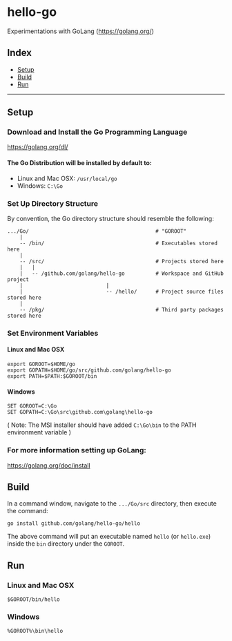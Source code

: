 # hello-go
Experimentations with GoLang (https://golang.org/)

## Index
- [Setup](#setup)
- [Build](#build)
- [Run](#run)

---

## Setup
### Download and Install the Go Programming Language
https://golang.org/dl/

#### The Go Distribution will be installed by default to:
- Linux and Mac OSX: `/usr/local/go`
- Windows: `C:\Go`

### Set Up Directory Structure
By convention, the Go directory structure should resemble the following:
```
.../Go/                                         # "GOROOT"
    |
    -- /bin/                                    # Executables stored here
    |
    -- /src/                                    # Projects stored here
    |   |
    |   -- /github.com/golang/hello-go          # Workspace and GitHub project
    |                           |
    |                           -- /hello/      # Project source files stored here
    |
    -- /pkg/                                    # Third party packages stored here
```

### Set Environment Variables
#### Linux and Mac OSX
```
export GOROOT=$HOME/go
export GOPATH=$HOME/go/src/github.com/golang/hello-go
export PATH=$PATH:$GOROOT/bin
```
#### Windows
```
SET GOROOT=C:\Go
SET GOPATH=C:\Go\src\github.com\golang\hello-go
```
( Note: The MSI installer should have added `C:\Go\bin` to the PATH environment variable )

### For more information setting up GoLang:
https://golang.org/doc/install

## Build
In a command window, navigate to the `.../Go/src` directory, then execute the command:
```
go install github.com/golang/hello-go/hello
```
The above command will put an executable named `hello` (or `hello.exe`) inside
the `bin` directory under the `GOROOT`.

## Run
### Linux and Mac OSX
`$GOROOT/bin/hello`
### Windows
`%GOROOT%\bin\hello`
